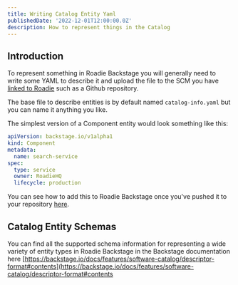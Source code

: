 ```yaml
---
title: Writing Catalog Entity Yaml
publishedDate: '2022-12-01T12:00:00.0Z'
description: How to represent things in the Catalog 
---
```


## Introduction

To represent something in Roadie Backstage you will generally need to write some YAML to describe it and upload the file to the SCM you have [linked to Roadie](/docs/getting-started/install-github-app) such as a Github repository.

The base file to describe entities is by default named `catalog-info.yaml` but you can name it anything you like. 

The simplest version of a Component entity would look something like this:

```yaml
apiVersion: backstage.io/v1alpha1
kind: Component
metadata:
  name: search-service
spec:
  type: service
  owner: RoadieHQ
  lifecycle: production
```

You can see how to add this to Roadie Backstage once you've pushed it to your repository [here](/docs/getting-started/adding-components/). 

## Catalog Entity Schemas

You can find all the supported schema information for representing a wide variety of entity types in Roadie Backstage in the Backstage documentation here [https://backstage.io/docs/features/software-catalog/descriptor-format#contents](https://backstage.io/docs/features/software-catalog/descriptor-format#contents


